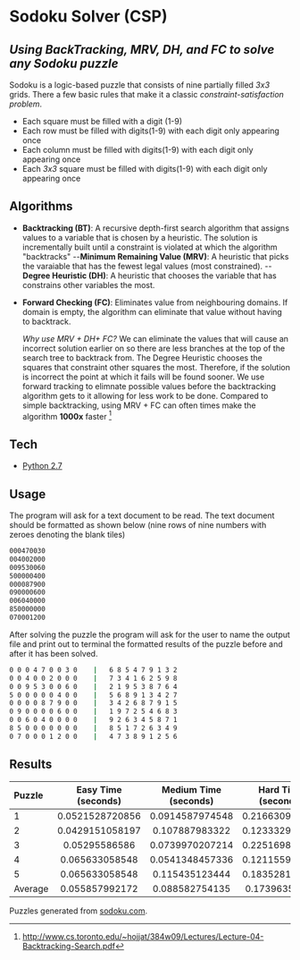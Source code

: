 # Sodoku Solver (CSP)
## _Using BackTracking, MRV, DH, and FC to solve any Sodoku puzzle_


Sodoku is a logic-based puzzle that consists of nine partially filled _3x3_ grids. There a few basic rules that make it a classic _constraint-satisfaction problem_.

- Each square must be filled with a digit (1-9)
- Each row must be filled with digits(1-9) with each digit only appearing once
- Each column must be filled with digits(1-9) with each digit only appearing once
- Each _3x3_ square must be filled with digits(1-9) with each digit only appearing once

## Algorithms

- **Backtracking (BT)**: A recursive depth-first search algorithm that assigns values to a variable that is chosen by a heuristic. The solution is incrementally built until a constraint is violated at which the algorithm "backtracks"
    --**Minimum Remaining Value (MRV)**: A heuristic that picks the varaiable that has the fewest legal values (most constrained). 
    --**Degree Heuristic (DH)**: A heuristic that chooses the variable that has constrains other variables the most. 
- **Forward Checking (FC)**: Eliminates value from neighbouring domains. If domain is empty, the algorithm can eliminate that value without having to backtrack.

    _Why use MRV + DH+ FC?_
    We can eliminate the values that will cause an incorrect solution earlier on so there are less branches at the top of the search tree to backtrack from. The Degree Heuristic chooses the squares that constraint other squares the most. Therefore, if the solution is incorrect the point at which it fails will be found sooner. We use forward tracking to elimnate possible values before the backtracking algorithm gets to it allowing for less work to be done. Compared to simple backtracking, using MRV + FC can often times make the algorithm **1000x** faster [^1]

## Tech

- [Python 2.7] 

## Usage

The program will ask for a text document to be read. The text document should be formatted as shown below (nine rows of nine numbers with zeroes denoting the blank tiles)
```sh
000470030
004002000
009530060
500000400
000087900
090000600
006040000
850000000
070001200
```

After solving the puzzle the program will ask for the user to name the output file and print out to terminal the formatted results of the puzzle before and after it has been solved.

```sh
0 0 0 4 7 0 0 3 0    |   6 8 5 4 7 9 1 3 2 
0 0 4 0 0 2 0 0 0    |   7 3 4 1 6 2 5 9 8 
0 0 9 5 3 0 0 6 0    |   2 1 9 5 3 8 7 6 4 
5 0 0 0 0 0 4 0 0    |   5 6 8 9 1 3 4 2 7 
0 0 0 0 8 7 9 0 0    |   3 4 2 6 8 7 9 1 5 
0 9 0 0 0 0 6 0 0    |   1 9 7 2 5 4 6 8 3 
0 0 6 0 4 0 0 0 0    |   9 2 6 3 4 5 8 7 1 
8 5 0 0 0 0 0 0 0    |   8 5 1 7 2 6 3 4 9 
0 7 0 0 0 1 2 0 0    |   4 7 3 8 9 1 2 5 6 
```
## Results

| Puzzle      | Easy Time (seconds) | Medium Time (seconds) | Hard Time (seconds) | Expert Time (seconds) |
| :----------- | :-----------: | :-----------: | :-----------: | -----------: |
| 1   | 0.0521528720856 |  0.0914587974548 | 0.216630935669 | 0.503130197525 
| 2   | 0.0429151058197 |  0.107887983322  | 0.123332977295 | 0.801200151443
| 3   | 0.05295586586   |  0.0739970207214 | 0.225169897079 | 0.164076089859 
| 4   | 0.065633058548  |  0.0541348457336 | 0.121155977249 | 0.617947101593 
| 5   | 0.065633058548  |  0.115435123444  | 0.183528184891 | 0.250591993332
| Average   | 0.055857992172  |  0.088582754135  | 0.17396359444 | 0.4673891068


Puzzles generated from [sodoku.com]. 
[^1]: http://www.cs.toronto.edu/~hojjat/384w09/Lectures/Lecture-04-Backtracking-Search.pdf

[sodoku.com]: https://sudoku.com/expert/

[Python 2.7]: <https://www.python.org/download/releases/2.7/>
   
